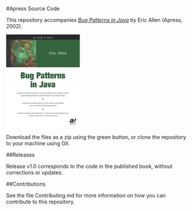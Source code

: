 #Apress Source Code

This repository accompanies [*Bug Patterns in Java*](http://www.apress.com/9781590590614) by Eric Allen (Apress, 2002).

![Cover image](9781590590614.jpg)

Download the files as a zip using the green button, or clone the repository to your machine using Git.

##Releases

Release v1.0 corresponds to the code in the published book, without corrections or updates.

##Contributions

See the file Contributing.md for more information on how you can contribute to this repository.
